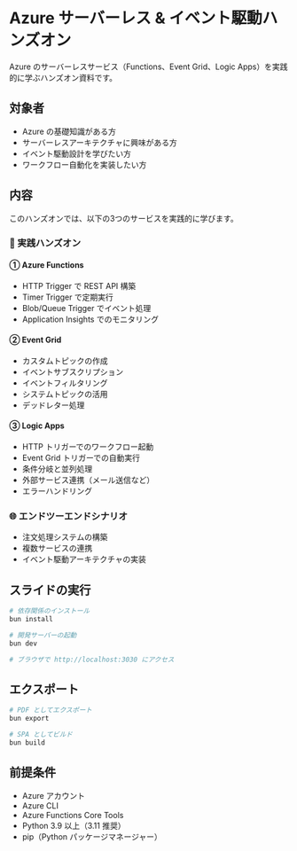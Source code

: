 # Azure サーバーレス & イベント駆動ハンズオン

Azure のサーバーレスサービス（Functions、Event Grid、Logic Apps）を実践的に学ぶハンズオン資料です。

## 対象者

- Azure の基礎知識がある方
- サーバーレスアーキテクチャに興味がある方
- イベント駆動設計を学びたい方
- ワークフロー自動化を実装したい方

## 内容

このハンズオンでは、以下の3つのサービスを実践的に学びます。

### 🎯 実践ハンズオン

#### ① Azure Functions

- HTTP Trigger で REST API 構築
- Timer Trigger で定期実行
- Blob/Queue Trigger でイベント処理
- Application Insights でのモニタリング

#### ② Event Grid

- カスタムトピックの作成
- イベントサブスクリプション
- イベントフィルタリング
- システムトピックの活用
- デッドレター処理

#### ③ Logic Apps

- HTTP トリガーでのワークフロー起動
- Event Grid トリガーでの自動実行
- 条件分岐と並列処理
- 外部サービス連携（メール送信など）
- エラーハンドリング

### 🌐 エンドツーエンドシナリオ

- 注文処理システムの構築
- 複数サービスの連携
- イベント駆動アーキテクチャの実装

## スライドの実行

```bash
# 依存関係のインストール
bun install

# 開発サーバーの起動
bun dev

# ブラウザで http://localhost:3030 にアクセス
```

## エクスポート

```bash
# PDF としてエクスポート
bun export

# SPA としてビルド
bun build
```

## 前提条件

- Azure アカウント
- Azure CLI
- Azure Functions Core Tools
- Python 3.9 以上（3.11 推奨）
- pip（Python パッケージマネージャー）
